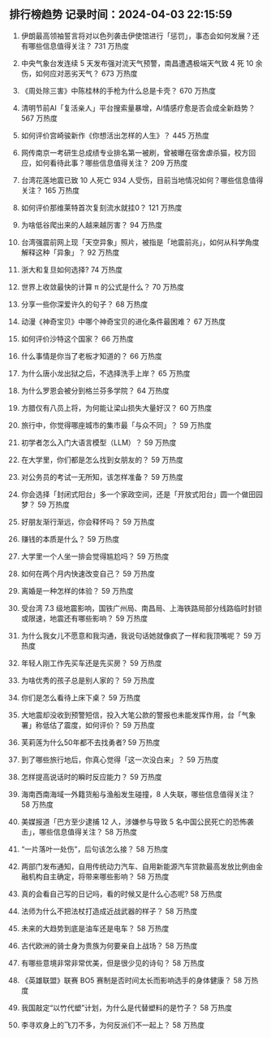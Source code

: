 
## 排行榜趋势 记录时间：2024-04-03 22:15:59
  
  1. 伊朗最高领袖誓言将对以色列袭击伊使馆进行「惩罚」，事态会如何发展？还有哪些信息值得关注？ 731 万热度
    
  2. 中央气象台发连续 5 天发布强对流天气预警，南昌遭遇极端天气致 4 死 10 余伤，如何应对恶劣天气？ 673 万热度
    
  3. 《周处除三害》中陈桂林的手枪为什么总是卡壳？ 670 万热度
    
  4. 清明节前AI「复活亲人」平台搜索量暴增，AI情感疗愈是否会成全新趋势？ 567 万热度
    
  5. 如何评价宫崎骏新作《你想活出怎样的人生》？ 445 万热度
    
  6. 网传南京一考研生总成绩专业排名第一被刷，曾被曝在宿舍虐杀猫，校方回应，如何看待此事？哪些信息值得关注？ 209 万热度
    
  7. 台湾花莲地震已致 10 人死亡 934 人受伤，目前当地情况如何？哪些信息值得关注？ 165 万热度
    
  8. 如何评价那维莱特首次复刻流水就挂0？ 121 万热度
    
  9. 为啥低谷爬出来的人越来越厉害？ 94 万热度
    
  10. 台湾强震前网上现「天空异象」照片，被指是「地震前兆」，如何从科学角度解释这种「异象」？ 92 万热度
    
  11. 浙大和复旦如何选择? 74 万热度
    
  12. 世界上收敛最快的计算 π 的公式是什么？ 70 万热度
    
  13. 分享一些你深爱许久的句子？ 68 万热度
    
  14. 动漫《神奇宝贝》中哪个神奇宝贝的进化条件最困难？ 67 万热度
    
  15. 如何评价沙特这个国家？ 66 万热度
    
  16. 什么事情是你当了老板才知道的？ 66 万热度
    
  17. 为什么唐小龙出狱之后，不选择洗手上岸？ 65 万热度
    
  18. 为什么罗恩会被分到格兰芬多学院？ 64 万热度
    
  19. 方腊仅有八员上将，为何能让梁山损失大量好汉？ 60 万热度
    
  20. 旅行中，你觉得哪座城市的集市最「与众不同」？ 59 万热度
    
  21. 初学者怎么入门大语言模型（LLM）？ 59 万热度
    
  22. 在大学里，你们都是怎么找到女朋友的？ 59 万热度
    
  23. 对公务员的考试一无所知，该怎样准备？ 59 万热度
    
  24. 你会选择「封闭式阳台」多一个家政空间，还是「开放式阳台」圆一个做田园梦？ 59 万热度
    
  25. 好朋友渐行渐远，你会释怀吗？ 59 万热度
    
  26. 赚钱的本质是什么？ 59 万热度
    
  27. 大学里一个人坐一排会觉得尴尬吗？ 59 万热度
    
  28. 如何在两个月内快速改变自己？ 59 万热度
    
  29. 离婚是一种怎样的体验？ 59 万热度
    
  30. 受台湾 7.3 级地震影响，国铁广州局、南昌局、上海铁路局部分线路临时封锁或限速，地震还有哪些影响？ 59 万热度
    
  31. 为什么我女儿不愿意和我沟通，我说句话她就像疯了一样和我顶嘴呢？ 59 万热度
    
  32. 年轻人刚工作先买车还是先买房？ 59 万热度
    
  33. 为啥优秀的孩子总是别人家的？ 59 万热度
    
  34. 你们是怎么看待上床下桌？ 59 万热度
    
  35. 大地震却没收到预警短信，投入大笔公款的警报也未能发挥作用，台「气象署」称低估了震度，如何评价？ 59 万热度
    
  36. 芙莉莲为什么50年都不去找勇者? 59 万热度
    
  37. 到了哪些旅行地后，你真心觉得「这一次没白来」？ 59 万热度
    
  38. 怎样提高说话时的瞬时反应能力？ 59 万热度
    
  39. 海南西南海域一外籍货船与渔船发生碰撞，8 人失联，哪些信息值得关注？ 58 万热度
    
  40. 美媒报道「巴方至少逮捕 12 人，涉嫌参与导致 5 名中国公民死亡的恐怖袭击」，哪些信息值得关注？ 58 万热度
    
  41. “一片落叶一处伤”，后句该怎么接？ 58 万热度
    
  42. 两部门发布通知，自用传统动力汽车、自用新能源汽车贷款最高发放比例由金融机构自主确定，将带来哪些影响？ 58 万热度
    
  43. 真的会看自己写的日记吗，看的时候又是什么心态呢? 58 万热度
    
  44. 法师为什么不把法杖打造成近战武器的样子？ 58 万热度
    
  45. 未来的大趋势到底是油车还是电车？ 58 万热度
    
  46. 古代欧洲的骑士身为贵族为何要亲自上战场？ 58 万热度
    
  47. 有哪些意境非常非常优美，但是很少见的诗句？ 58 万热度
    
  48. 《英雄联盟》联赛 BO5 赛制是否时间太长而影响选手的身体健康？ 58 万热度
    
  49. 我国敲定“以竹代塑”计划，为什么是代替塑料的是竹子？ 58 万热度
    
  50. 李寻欢身上的飞刀不多，为何反派们不一起上？ 58 万热度
    